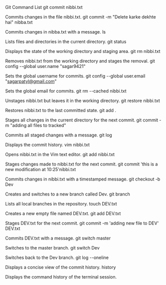Git Command List
git commit nibbi.txt

Commits changes in the file nibbi.txt.
git commit -m "Delete karke dekhte hai" nibba.txt

Commits changes in nibba.txt with a message.
ls

Lists files and directories in the current directory.
git status

Displays the state of the working directory and staging area.
git rm nibbi.txt

Removes nibbi.txt from the working directory and stages the removal.
git config --global user.name "sagar9421"

Sets the global username for commits.
git config --global user.email "sagarpatyl@gmail.com"

Sets the global email for commits.
git rm --cached nibbi.txt

Unstages nibbi.txt but leaves it in the working directory.
git restore nibbi.txt

Restores nibbi.txt to the last committed state.
git add .

Stages all changes in the current directory for the next commit.
git commit -m "adding all files to tracked"

Commits all staged changes with a message.
git log

Displays the commit history.
vim nibbi.txt

Opens nibbi.txt in the Vim text editor.
git add nibbi.txt

Stages changes made to nibbi.txt for the next commit.
git commit 'this is a new modification at 10:25'nibbi.txt

Commits changes in nibbi.txt with a timestamped message.
git checkout -b Dev

Creates and switches to a new branch called Dev.
git branch

Lists all local branches in the repository.
touch DEV.txt

Creates a new empty file named DEV.txt.
git add DEV.txt

Stages DEV.txt for the next commit.
git commit -m 'adding new file to DEV' DEV.txt

Commits DEV.txt with a message.
git switch master

Switches to the master branch.
git switch Dev

Switches back to the Dev branch.
git log --oneline

Displays a concise view of the commit history.
history

Displays the command history of the terminal session.
